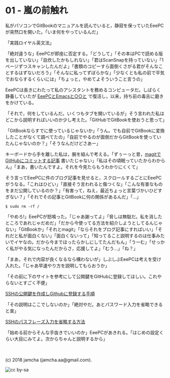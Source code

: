 

# 01 - 嵐の前触れ

私がパソコンでGitBookのマニュアルを読んでいると，静寂を保っていたEeePCが突然口を開いた。「いま何をやっているんだ」  

「実践ロイヤル英文法」  

「絶対違うな」EeePCが即座に否定する。「どうして」「その本はPCで読める版を出していない」「自炊したかもしれない」「君はScanSnapを持っていない」「1ページずつスキャンしたんだよ」「書類のコピーすら面倒くさがる君がそんなことするはずないだろう」「そんなに私ってずぼらかな」「少なくとも私の前で平気でおならするくらいには」「ちょっと，やめてよそういうこと言うの」  

EeePCは長きにわたって私のアシスタントを務めるコンピュータだ。しばらく静養していたが [EeePCとEmacsと○○と](https://jamcha-aa.github.io/EeePC/) で復活し，以来，持ち前の毒舌に磨きをかけている。  

「それで，何をしているんだ。いくつもタブを開いているが」そう言われた私はどこから説明すればいいのか少し考えた。「GitHubでGitBookを使おうと思って」  

「GitBookならすでに使っているじゃないか」「うん。でも自前でGitBookに変換したことがなくて調べてたの」「自前でやるのが面倒だからGitBookを使っていたんじゃないのか？」「そうなんだけどさあー」  

キーボードから手を離した私は，腕を組んで考える。「ずぅーっと昔，[magitでGitHubにコミットする記事](https://jamcha-aa.github.io/2016/08/31/orgmagit.html) 書いたじゃない」「私はその頃眠っていたからわからん」「まあ，書いたんですよ。それを今見たらもうわかりにくくて」  

そう言ってEeePCに件のブログ記事を見せると，スクロールするごとにEeePCがうなる。「これはひどい」「直接そう言われると傷つくな」「こんな有害なものをまだ公開しているのか？」「有害って，ねえ，最近ちょっと言葉づかいひどすぎない？」「それでその記事とGitBookに何の関係があるんだ」「…」  

    $ sudo rm -rf /

「やめろ!」EeePCが怒鳴った。「じゃあ謝ってよ」「脅しは無駄だ。私を消したところであれじゃだめだ」「だから今使ってる方法を紹介しようとしてるんじゃない」「GitBookか」「それとmagit」「ならそれをブログ記事にすればいい」「それだと私が面白くない」「面白くないって」「知ってること説明するのは仕事みたいでイヤなの。だから今までほったらかしにしてたんだもん」「うーむ」「せっかく私がやる気になったんだからさ，応援してよ」「むう…」「ね？」  

「まあ，それで内容が良くなるなら構わないが」しぶしぶEeePCは考えを受け入れた。「じゃあ早速やり方を説明してもらおうか」  

「その前に下のサイトを参考にして公開鍵をGitHubに登録してほしい。これやらないとすごく不便」  

[SSHの公開鍵を作成しGithubに登録する手順](http://monsat.hatenablog.com/entry/generating-ssh-keys-for-github)  

「その説明はここでしないのか」「絶対やだ。あとパスワード入力を省略できると楽」  

[SSHのパスフレーズ入力を省略する方法](http://h2plus.biz/hiromitsu/entry/791)  

「始める前からそんな手抜きでいいのか」EeePCがあきれる。「はじめの設定くらい大目にみてよ。次からちゃんと説明するから」  

<br>  
<br>  
(c) 2018 jamcha (jamcha.aa@gmail.com).  

![cc by-sa](https://i.creativecommons.org/l/by-sa/4.0/88x31.png)  

